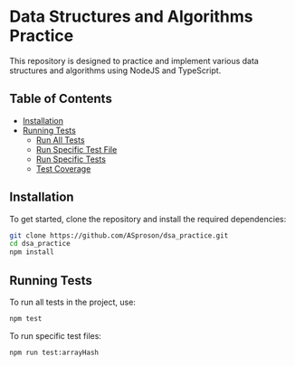 # Data Structures and Algorithms Practice

This repository is designed to practice and implement various data structures and algorithms using NodeJS and TypeScript.

## Table of Contents

- [Installation](#installation)
- [Running Tests](#running-tests)
  - [Run All Tests](#run-all-tests)
  - [Run Specific Test File](#run-specific-test-file)
  - [Run Specific Tests](#run-specific-tests)
  - [Test Coverage](#test-coverage)

## Installation

To get started, clone the repository and install the required dependencies:

```sh
git clone https://github.com/ASproson/dsa_practice.git
cd dsa_practice
npm install
```

## Running Tests

To run all tests in the project, use:

```sh
npm test
```

To run specific test files:

```sh
npm run test:arrayHash
```
